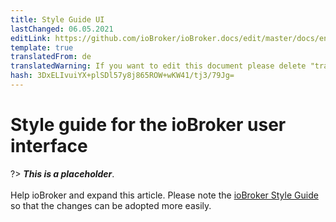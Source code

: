 ```yaml
---
title: Style Guide UI
lastChanged: 06.05.2021
editLink: https://github.com/ioBroker/ioBroker.docs/edit/master/docs/en/dev/styleguideui.md
template: true
translatedFrom: de
translatedWarning: If you want to edit this document please delete "translatedFrom" field, elsewise this document will be translated automatically again
hash: 3DxELIvuiYX+plSDl57y8j865ROW+wKW41/tj3/79Jg=
---
```

# Style guide for the ioBroker user interface
?> ***This is a placeholder***.<br><br> Help ioBroker and expand this article. Please note the [ioBroker Style Guide](https://www.iobroker.net/#de/documentation/community/styleguidedoc.md) so that the changes can be adopted more easily.